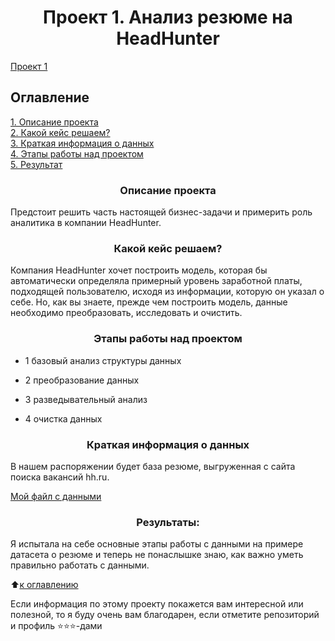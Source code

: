 # <center> Проект 1. Анализ резюме на HeadHunter</center>
[Проект 1](https://github.com/aicelena/Project_1_HeadHanter)

## Оглавление  
[1. Описание проекта](https://github.com/aicelena/Project_1_HeadHanter/README.md#Описание-проекта)  
[2. Какой кейс решаем?](https://github.com/aicelena/Project_1_HeadHanter/README.md#Какой-кейс-решаем)  
[3. Краткая информация о данных](https://github.com/aicelena/Project_1_HeadHanter/README.md#Краткая-информация-о-данных)  
[4. Этапы работы над проектом](https://github.com/aicelena/Project_1_HeadHanter/README.md#Этапы-работы-над-проектом)  
[5. Результат](https://github.com/aicelena/Project_1_HeadHanter/README.md#Результат)    


### <center>Описание проекта</center>    
Предстоит решить часть настоящей бизнес-задачи и примерить роль аналитика в компании HeadHunter. 

### <center>Какой кейс решаем?</center>    
Компания HeadHunter хочет построить модель, которая бы автоматически определяла примерный уровень заработной платы, подходящей пользователю, исходя из информации, которую он указал о себе. Но, как вы знаете, прежде чем построить модель, данные необходимо преобразовать, исследовать и очистить. 

### <center>Этапы работы над проектом</center>
* 1 базовый анализ структуры данных

* 2 преобразование данных

* 3 разведывательный анализ

* 4 очистка данных


### <center>Краткая информация о данных</center>
В нашем распоряжении будет база резюме, выгруженная с сайта поиска вакансий hh.ru.

[Мой файл с данными](https://drive.google.com/file/d/10EXe9isf2GzNbp9SmEaCFYN1sThf3qoB/view?usp=share_link)
  
### <center>Результаты:</center>  

Я испытала на себе основные этапы работы с данными на примере датасета о резюме и теперь не понаслышке знаю, как важно уметь правильно работать с данными.

:arrow_up:[к оглавлению](https://github.com/aicelena/Project_1_HeadHanter/README.md#Оглавление)


Если информация по этому проекту покажется вам интересной или полезной, то я буду очень вам благодарен, если отметите репозиторий и профиль ⭐️⭐️⭐️-дами